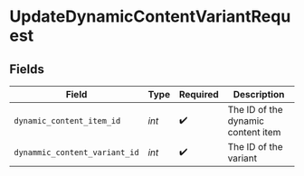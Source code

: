 # UpdateDynamicContentVariantRequest


## Fields

| Field                              | Type                               | Required                           | Description                        |
| ---------------------------------- | ---------------------------------- | ---------------------------------- | ---------------------------------- |
| `dynamic_content_item_id`          | *int*                              | :heavy_check_mark:                 | The ID of the dynamic content item |
| `dynammic_content_variant_id`      | *int*                              | :heavy_check_mark:                 | The ID of the variant              |